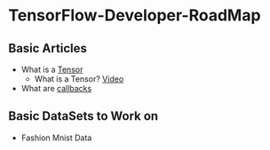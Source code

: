 # TensorFlow-Developer-RoadMap

## Basic Articles 
- What is a [Tensor](https://furkangulsen.medium.com/what-is-a-tensor-ce8e78835d08#:~:text=Tensors%20are%20the%20data%20structure,will%20use%20in%20our%20system.) 
  - What is a Tensor? [Video](https://www.youtube.com/watch?v=f5liqUk0ZTw)
- What are [callbacks](https://medium.com/ydata-ai/how-to-use-tensorflow-callbacks-f54f9bb6db25)

## Basic DataSets to Work on
- Fashion Mnist Data
